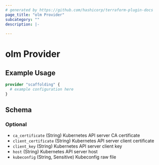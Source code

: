 ```yaml
---
# generated by https://github.com/hashicorp/terraform-plugin-docs
page_title: "olm Provider"
subcategory: ""
description: |-
  
---
```


# olm Provider



## Example Usage

```terraform
provider "scaffolding" {
  # example configuration here
}
```

<!-- schema generated by tfplugindocs -->
## Schema

### Optional

- `ca_certificate` (String) Kubernetes API server CA certificate
- `client_certificate` (String) Kubernetes API server client certificate
- `client_key` (String) Kubernetes API server client key
- `host` (String) Kubernetes API server host
- `kubeconfig` (String, Sensitive) Kubeconfig raw file
